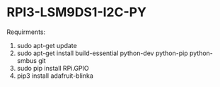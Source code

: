 # RPI3-LSM9DS1-I2C-PY

Requirments:
1.	sudo apt-get update
2.	sudo apt-get install build-essential python-dev python-pip python-smbus git 
3.	sudo pip install RPi.GPIO
4.	pip3 install adafruit-blinka


